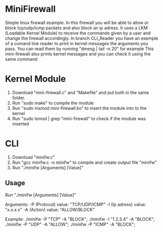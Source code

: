 # MiniFirewall
Simple linux firewall example. In this firewall you will be able to allow or block tcp/udp/icmp packets and also block an ip adress.
It uses a LKM (Loadable Kernel Module) to receive the commands given by a user and change the firewall accordingly.
In branch CLI_Reader you have an exemple of a comand line reader to print in kernel messages the arguments you pass. You can read them by running "dmesg | tail -n 20" for example
This mini-firewall also prints kernel messages and you can check it using the same command

# Kernel Module

1. Download "mini-firewall.c" and "Makefile" and put both in the same folder.
2. Run "sudo make" to compile the module
3. Run "sudo insmod mini-firewall.ko" to insert the module into to the kernel
4. Run "sudo lsmod | grep "mini-firewall" to check if the module was inserted

# CLI 

1. Download "minifw.c"
2. Run "gcc minifw.c -o minifw" to compile and create output file "minifw"
3. Run "./minifw [Arguments] [Value]"

##  Usage

Run "./minifw [Arguments] [Value]"

Arguments: -P (Protocol) value: "TCP/UDP/ICMP" 
           -I (Ip adress) value: "x.x.x.x"
           -A (Action) value: "ALLOW/BLOCK"

Example: ./minifw -P "TCP" -A "BLOCK";
         ./minifw -I "1.2.3.4" -A "BLOCK";
         ./minifw -P "UDP" -A "ALLOW";
         ./minifw -P "ICMP" -A "BLOCK";

